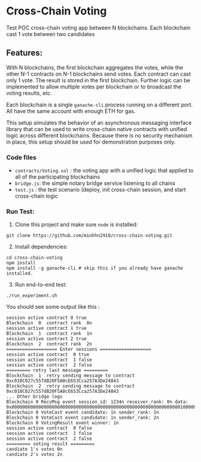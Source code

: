 # Cross-Chain Voting
Test POC cross-chain voting app between N blockchains. Each blockchain cast 1 vote between two candidates

## Features:
With N blockchains, the first blockchain aggregates the votes, while the other N-1 contracts on N-1 blockchains send votes. Each contract can cast only 1 vote. The result is stored in the first blockchain. Further logic can be implemented to allow multiple votes per blockchain or to broadcast the voting results, etc.

Each blockchain is a single `ganache-cli` process running on a different port. All have the same account with enough ETH for gas.

This setup simulates the behavior of an asynchronous messaging interface library that can be used to write cross-chain native contracts with unified logic across different blockchains. Because there is no security mechanism in place, this setup should be used for demonstration purposes only.

### Code files 

* `contracts/Voting.sol` : the voting app with a unified logic that applied to all of the participating blockchains
* `bridge.js`: the simple notary bridge service listening to all chains 
* `test.js` : the test scenario (deploy, init cross-chain session, and start cross-chain logic

### Run Test:
1. Clone this project and make sure `node` is installed:
```
git clone https://github.com/minhhn2910/cross-chain-voting.git
```

2. Install dependencies:

```
cd cross-chain-voting
npm install 
npm install -g ganache-cli # skip this if you already have ganache installed.
```

3. Run end-to-end test:

```
./run_experiment.sh
```

You should see some output like this :

```
session active contract 0 true
Blockchain  0  contract rank  0n
session active contract 1 true
Blockchain  1  contract rank  1n
session active contract 2 true
Blockchain  2  contract rank  2n
=================== Enter sessions ===================
session active contract  0 true
session active contract  1 false
session active contract  2 false
========= retry last message =========
Blockchain  1  retry sending message to contract  0xc010C027c557dB20F5A0cE653Cca257A3De24843
Blockchain  2  retry sending message to contract  0xc010C027c557dB20F5A0cE653Cca257A3De24843
... Other bridge logs
Blockchain 0 RecvMsg event session_id: 1234n receiver_rank: 0n data: 0x000000000000000000000000000000000000000000000000000000000000000100000000000000000000000000000000000000000000000000000000000000000000000000000000000000000000000000000000000000000000000000000001
Blockchain 0 VoteCast event candidate: 1n sender_rank: 1n
Blockchain 0 VoteCast event candidate: 1n sender_rank: 2n
Blockchain 0 VotingResult event winner: 1n
session active contract  0 false
session active contract  1 false
session active contract  2 false
========= voting result =========
candiate 1's votes 0n
candiate 2's votes 2n

```

